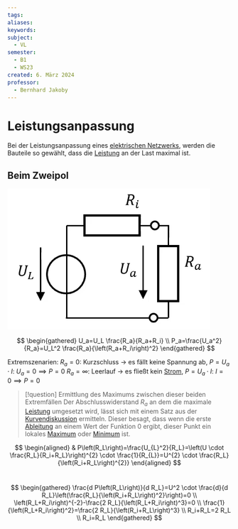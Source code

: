 ```yaml
---
tags: 
aliases: 
keywords: 
subject:
  - VL
semester:
  - B1
  - WS23
created: 6. März 2024
professor:
  - Bernhard Jakoby
---
```

 

# Leistungsanpassung

Bei der Leistungsanpassung eines [elektrischen Netzwerks](Schaltungsanalyse.md), werden die Bauteile so gewählt, dass die [Leistung](elektrische%20Leistung.md) an der Last maximal ist.

## Beim Zweipol

![InlineL|256](assets/realeSpgQuelle.png)

$$
\begin{gathered}
U_a=U_L \frac{R_a}{R_a+R_i} \\
P_a=\frac{U_a^2}{R_a}=U_L^2 \frac{R_a}{\left(R_a+R_i\right)^2}
\end{gathered}
$$

Extremszenarien:
$R_{a} = 0$: Kurzschluss $\to$ es fällt keine Spannung ab, $P=U_{a}\cdot I$: $U_{a} = 0\implies P=0$
$R_{a} = \infty$: Leerlauf $\to$ es fließt kein [Strom](elektrischer%20Strom.md), $P = U_{a}\cdot I$: $I = 0 \implies P=0$

> [!question] Ermittlung des Maximums zwischen dieser beiden Extremfällen
> Der Abschlusswiderstand $R_{a}$ an dem die maximale [Leistung](elektrische%20Leistung.md) umgesetzt wird, lässt sich mit einem Satz aus der [Kurvendiskussion](../Mathematik/{MOC}%20Kurvendiskussion.md) ermitteln. Dieser besagt, dass wenn die erste [Ableitung](../Mathematik/mathe%20(3)/Differenzialrechnung.md) an einem Wert der Funktion 0 ergibt, dieser Punkt ein lokales [Maximum](../Mathematik/mathe%20(3)/Extremwert.md) oder [Minimum](../Mathematik/mathe%20(3)/Extremwert.md) ist.

$$
\begin{aligned}
& P\left(R_L\right)=\frac{U_{L}^2}{R_L}=\left(U \cdot \frac{R_L}{R_i+R_L}\right)^{2} \cdot \frac{1}{R_{L}}=U^{2} \cdot \frac{R_L}{\left(R_i+R_L\right)^{2}}
\end{aligned}
$$
<br>

$$
\begin{gathered}
\frac{d P\left(R_L\right)}{d R_L}=U^2 \cdot \frac{d}{d R_L}\left(\frac{R_L}{\left(R_i+R_L\right)^2}\right)=0 \\
\left(R_L+R_i\right)^{-2}-\frac{2 R_L}{\left(R_L+R_i\right)^3}=0 \\
\frac{1}{\left(R_L+R_i\right)^2}=\frac{2 R_L}{\left(R_i+R_L\right)^3} \\
R_i+R_L=2 R_L \\
R_i=R_L
\end{gathered}
$$